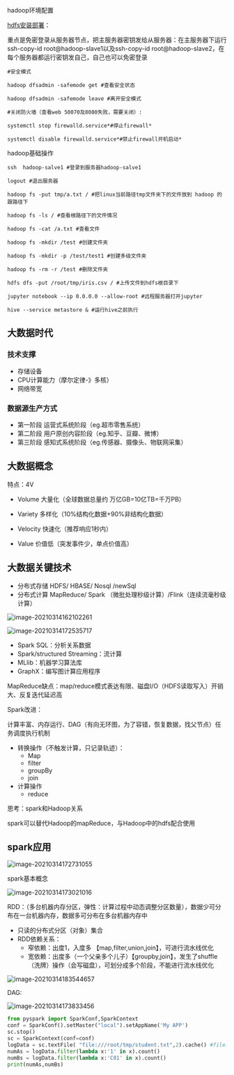 hadoop环境配置

[hdfs安装部署](https://www.cnblogs.com/youngchaolin/p/11992600.html )：

重点是免密登录从服务器节点，把主服务器密钥发给从服务器：在主服务器下运行 ssh-copy-id root@hadoop-slave1以及ssh-copy-id root@hadoop-slave2，在每个服务器都运行密钥发自己，自己也可以免密登录



```shell
#安全模式

hadoop dfsadmin -safemode get #查看安全状态

hadoop dfsadmin -safemode leave #离开安全模式

#关闭防火墙（查看web 50070及8080失败，需要关闭）:

systemctl stop firewalld.service*#停止firewall* 

systemctl disable firewalld.service*#禁止firewall开机启动*
```



hadoop基础操作

```shell
ssh  hadoop-salve1 #登录到服务器hadoop-salve1

logout #退出服务器

hadoop fs -put tmp/a.txt / #把linux当前路径tmp文件夹下的文件放到 hadoop 的跟路径下

hadoop fs -ls / #查看根路径下的文件情况

hadoop fs -cat /a.txt #查看文件

hadoop fs -mkdir /test #创建文件夹

hadoop fs -mkdir -p /test/test1 #创建多级文件夹

hadoop fs -rm -r /test #删除文件夹

hdfs dfs -put /root/tmp/iris.csv / #上传文件到hdfs根目录下

jupyter notebook --ip 0.0.0.0 --allow-root #远程服务器打开jupyter

hive --service metastore & #运行hive之前执行
```

## 大数据时代

### 技术支撑

- 存储设备
- CPU计算能力（摩尔定律-》多核）
- 网络带宽

### 数据源生产方式

- 第一阶段 运营式系统阶段（eg.超市零售系统）
- 第二阶段 用户原创内容阶段（eg.知乎、豆瓣、微博）
- 第三阶段 感知式系统阶段（eg.传感器、摄像头、物联网采集）

## 大数据概念

特点：4V

- Volume 大量化（全球数据总量约 万亿GB=10亿TB=千万PB）

- Variety 多样化（10%结构化数据+90%非结构化数据）

- Velocity 快速化（推荐响应1秒内）

- Value 价值低（突发事件少，单点价值高）

## 大数据关键技术

- 分布式存储 HDFS/ HBASE/ Nosql /newSql
- 分布式计算 MapReduce/ Spark （微批处理秒级计算）/Flink（连续流毫秒级计算）

![image-20210314162102261](C:\Users\Administrator\AppData\Roaming\Typora\typora-user-images\image-20210314162102261.png)

![image-20210314172535717](C:\Users\Administrator\AppData\Roaming\Typora\typora-user-images\image-20210314172535717.png)

- Spark SQL：分析关系数据
- Spark/structured Streaming：流计算
- MLlib：机器学习算法库
- GraphX：编写图计算应用程序

MapReduce缺点：map/reduce模式表达有限、磁盘I/O（HDFS读取写入）开销大、反复迭代延迟高

Spark改进：

计算丰富、内存运行、DAG（有向无环图，为了容错，恢复数据，找父节点）任务调度执行机制

- 转换操作（不触发计算，只记录轨迹）：
	- Map
	- filter
	- groupBy
	- join
- 计算操作
	- reduce

思考：spark和Hadoop关系

spark可以替代Hadoop的mapReduce，与Hadoop中的hdfs配合使用
## spark应用

![image-20210314172731055](C:\Users\Administrator\AppData\Roaming\Typora\typora-user-images\image-20210314172731055.png)



spark基本概念

![image-20210314173021016](C:\Users\Administrator\AppData\Roaming\Typora\typora-user-images\image-20210314173021016.png)

RDD：（多台机器内存分区，弹性：计算过程中动态调整分区数量），数据少可分布在一台机器内存，数据多可分布在多台机器内存中

- 只读的分布式分区（对象）集合
- RDD依赖关系：
  - 窄依赖：出度1，入度多 【map,filter,union,join】，可进行流水线优化
  - 宽依赖：出度多（一个父亲多个儿子）【groupby,join】，发生了shuffle（洗牌）操作（会写磁盘），可划分成多个阶段，不能进行流水线优化

![image-20210314183544657](C:\Users\Administrator\AppData\Roaming\Typora\typora-user-images\image-20210314183544657.png)

DAG:

![image-20210314173833456](C:\Users\Administrator\AppData\Roaming\Typora\typora-user-images\image-20210314173833456.png)

```python
from pyspark import SparkConf,SparkContext
conf = SparkConf().setMaster("local").setAppName('My APP')
sc.stop()
sc = SparkContext(conf=conf)
logData = sc.textFile( "file:///root/tmp/student.txt",2).cache() #file://表示本地路径，后面跟绝对路径位置
numAs = logData.filter(lambda x:'1' in x).count()
numBs = logData.filter(lambda x:'C01' in x).count()
print(numAs,numBs)
```

